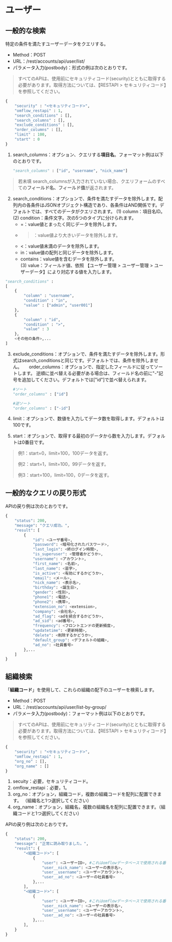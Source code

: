 
# ユーザー

## 一般的な検索

特定の条件を満たすユーザーデータをクエリする。

* Method：POST
* URL：/rest/accounts/api/user/list/
* パラメータ入力(postbody)：形式の例は次のとおりです。

> すべてのAPIは、使用前にセキュリティコード(security)とともに取得する必要があります。取得方法については、【RESTAPI > セキュリティコード】を参照してください。

```python
{
	"security" : "<セキュリティコード>",
	"omflow_restapi" : 1,
	"search_conditions" : [],
	"search_columns" : [],
	"exclude_conditions" : [],
	"order_columns" : [],
	"limit" : 100,
	"start" : 0
}
```

1. search_columns：オプション、クエリする**項目名**。フォーマット例は以下のとおりです。  

    ```python
    "search_columns" : ["id", "username", "nick_name"]
    ```

> 若未填 search_columnsが入力されていない場合、クエリフォームのすべての**フィールド名、フィールド值**が返されます。

2. search_conditions：オプションで、条件を満たすデータを除外します。配列内の各条件はJSONオブジェクト構造であり、各条件はAND関係です。デフォルトでは、すべてのデータがクエリされます。 
  (1) column：項目名ID。  
  (2) condition：条件文字。次の5つのタイプに分けられます。  
    * =：value値とまったく同じデータを除外します。  
    * >：value値より大きいデータを除外します。  
    * <：value値未満のデータを除外します。  
    * in：value値の配列と同じデータを除外します。  
    * contains：value値を含むデータを除外します。  
  (3) value：フィールド値、依照 【ユーザー管理 > ユーザー管理 > ユーザーデータ】により対応する値を入力します。  

```python
"search_conditions" :
[
    {
        "column" : "username",
        "condition" : "in",
        "value" : ["admin", "user001"]
    },
    {
        "column" : "id",
        "condition" : ">",
        "value" : 3
    },
    <その他の条件>,...
]
```

3. exclude_conditions：オプションで、条件を満たすデータを除外します。形式はsearch_conditionsと同じです。デフォルトでは、条件を除外しません。
　 order_columns：オプションで、指定したフィールドに従ってソートします。 逆順に並べ替える必要がある場合は、フィールド名の前に"-"記号を追加してください。デフォルトでは["id"]で並べ替えられます。  

    ```python
    #ソート
    "order_columns" : ["id"]

    #逆ソート
    "order_columns" : ["-id"]
    ```
4. limit：オプションで、数値を入力してデータ数を取得します。デフォルトは100です。
5. start：オプションで、取得する最初のデータから数を入力します。デフォルトは0番目です。

> 例1：start=0，limit=100，100データを返す。
>
> 例2：start=1，limit=100，99データを返す。
>
> 例3：start=100，limit=100，0データを返す。

## 一般的なクエリの戻り形式

APIの戻り例は次のとおりです。

```python
{
    "status": 200,
    "message": "クエリ成功。",
    "result": [
        {
            "id": <ユーザ番号>,
            "password": <暗号化されたパスワード>,
            "last_login": <終ログイン時間>,
            "is_superuser": <管理者かどうか>,
            "username": <アカウント>,
            "first_name": <名前>,
            "last_name": <苗字>,
            "is_active": <有効にするかどうか>,
            "email": <メール>,
            "nick_name": <表示名>,
            "birthday": <誕生日>,
            "gender": <性別>,
            "phone1": <電話>,
            "phone2": <携帯>,
            "extension_no": <extension>,
            "company": <会社名>,
            "ad_flag": <adを統合するかどうか>,
            "ad_sid": <ad番号>,
            "frequency": <フロントエンドの更新頻度>,
            "updatetime": <更新時間>,
            "delete": <削除するかどうか>,
            "default_group": <デフォルトの組織>,
            "ad_no": <社員番号>
        },...
    ]
}
```



## 組織検索

「**組織コード**」を使用して、これらの組織の配下のユーザーを検索します。

* Method：POST
* URL：/rest/accounts/api/user/list-by-group/
* パラメータ入力(postbody)：フォーマット例は以下のとおりです。

> すべてのAPIは、使用前にセキュリティコード(security)とともに取得する必要があります。取得方法については、【RESTAPI > セキュリティコード】を参照してください。

```python
{
	"security" : "<セキュリティコード>",
	"omflow_restapi" : 1,
	"org_no" : [],
	"org_name" : []
}
```

1. secuity：必要，セキュリティコード。  
2. omflow_restapi：必要，1。  
3. org_no：オプション，組織コード，複数の組織コードを配列に配置できます。 （組織名と1つ選択してください）  
4. org_name：オプション，組織名，複数の組織名を配列に配置できます。（組織コードと1つ選択してください）

APIの戻り例は次のとおりです。

```python
{
    "status": 200,
    "message": "正常に読み取りました。",
    "result": {
        "<組織コード>": [
            {
                "user": <ユーザーID>, #これはomflowデータベースで使用される番号です
                "user__nick_name": <ユーザーの表示名>,
                "user__username": <ユーザーアカウント>,
                "user__ad_no": <ユーザーの社員番号>
            },...
        ],
        "<組織コード>": [
            {
                "user": <ユーザーID>, #これはomflowデータベースで使用される番号です
                "user__nick_name": <ユーザーの表示名>,
                "user__username": <ユーザーアカウント>,
                "user__ad_no": <ユーザーの社員番号>
            },...
        ],
    }
}
```

